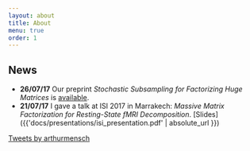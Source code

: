 ```yaml
---
layout: about
title: About
menu: true
order: 1
---
```


## News

- **26/07/17** Our preprint *Stochastic Subsampling for Factorizing Huge Matrices* is [available](https://hal.archives-ouvertes.fr/hal-01431618).
- **21/07/17** I gave a talk at ISI 2017 in Marrakech: *Massive Matrix Factorization for Resting-State fMRI Decomposition*. [Slides]({{'docs/presentations/isi_presentation.pdf' | absolute_url }})

<a class="twitter-timeline" data-lang="en" data-width="500" data-tweet-limit="3" data-dnt="true" href="https://twitter.com/arthurmensch">Tweets by arthurmensch</a> <script async src="//platform.twitter.com/widgets.js" charset="utf-8"></script>
